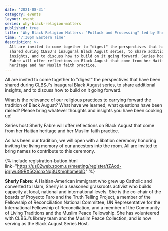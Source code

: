 ```yaml
---
date: '2021-08-31'
category: events
layout: event
series: why-black-religion-matters
published: true
title: 'Why Black Religion Matters: "Potluck and Processing" led by Sherly Fabre'
time: '7:30pm Eastern Time'
description: >-
  All are invited to come together to "digest" the perspectives that have been
  shared during CLBSJ's inaugural Black August series, to share additional
  insights, and to discuss how to build on it going forward. Series host Sherly
  Fabre will offer reflections on Black August that come from her Haitian
  heritage and her Muslim faith practice.
---
```

All are invited to come together to "digest" the perspectives that have been shared during CLBSJ's inaugural Black August series, to share additional insights, and to discuss how to build on it going forward. 

What is the relevance of our religious practices to carrying forward the tradition of Black August? What have we learned; what questions have been raised? Please bring whatever thoughts and insights you have been cooking up!

Series host Sherly Fabre will offer reflections on Black August that come from her Haitian heritage and her Muslim faith practice.

As has been our tradition, we will open with a libation ceremony honoring inviting the living memory of our ancestors into the room. All are invited to bring names to contribute to this ceremony.

{% include registration-button.html link="https://us02web.zoom.us/meeting/register/tZAod-iqrjwuG9RX5C6cnxNq3UXmqhbmeblD" %}

**Sherly Fabre:** A Haitian-American immigrant who grew up Catholic and converted to Islam, Sherly is a seasoned grassroots activist who builds capacity at local, national and international levels. She is the co-chair of the boards of Proyecto Faro and the Truth Telling Project, a member of the Fellowship of Reconciliation National Committee, UN Representative for the International Fellowship of Reconciliation, and a member of the Community of Living Traditions and the Muslim Peace Fellowship. She has volunteered with CLBSJ’s library team and the Muslim Peace Collection, and is now serving as the Black August Series Host.